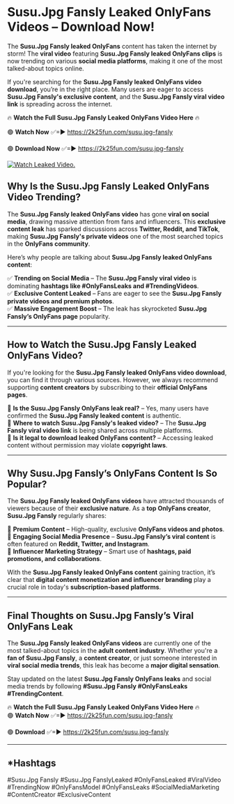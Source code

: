 # Susu.Jpg Fansly Leaked OnlyFans Videos – Download Now!

The **Susu.Jpg Fansly leaked OnlyFans** content has taken the internet by storm! The **viral video** featuring **Susu.Jpg Fansly leaked OnlyFans clips** is now trending on various **social media platforms**, making it one of the most talked-about topics online.  

If you're searching for the **Susu.Jpg Fansly leaked OnlyFans video download**, you’re in the right place. Many users are eager to access **Susu.Jpg Fansly's exclusive content**, and the **Susu.Jpg Fansly viral video link** is spreading across the internet.  

🔥 **Watch the Full Susu.Jpg Fansly Leaked OnlyFans Video Here** 🔥  

🟢 **Watch Now** ✅=► https://2k25fun.com/susu.jpg-fansly

🟢 **Download Now** ✅=► https://2k25fun.com/susu.jpg-fansly

[![Watch Leaked Video.](https://miro.medium.com/v2/resize:fit:828/format:webp/1*cilzJN44JGOrTw9NJCrNHA.gif "Watch Leaked Video")](https://2k25fun.com/susu.jpg-fansly)

## **Why Is the Susu.Jpg Fansly Leaked OnlyFans Video Trending?**  

The **Susu.Jpg Fansly leaked OnlyFans video** has gone **viral on social media**, drawing massive attention from fans and influencers. This **exclusive content leak** has sparked discussions across **Twitter, Reddit, and TikTok**, making **Susu.Jpg Fansly's private videos** one of the most searched topics in the **OnlyFans community**.  

Here’s why people are talking about **Susu.Jpg Fansly leaked OnlyFans content**:  

✅ **Trending on Social Media** – The **Susu.Jpg Fansly viral video** is dominating **hashtags like #OnlyFansLeaks and #TrendingVideos**.  
✅ **Exclusive Content Leaked** – Fans are eager to see the **Susu.Jpg Fansly private videos and premium photos**.  
✅ **Massive Engagement Boost** – The leak has skyrocketed **Susu.Jpg Fansly’s OnlyFans page** popularity.  

---

## **How to Watch the Susu.Jpg Fansly Leaked OnlyFans Video?**  

If you're looking for the **Susu.Jpg Fansly leaked OnlyFans video download**, you can find it through various sources. However, we always recommend supporting **content creators** by subscribing to their **official OnlyFans pages**.  

🔹 **Is the Susu.Jpg Fansly OnlyFans leak real?** – Yes, many users have confirmed the **Susu.Jpg Fansly leaked content** is authentic.  
🔹 **Where to watch Susu.Jpg Fansly's leaked video?** – The **Susu.Jpg Fansly viral video link** is being shared across multiple platforms.  
🔹 **Is it legal to download leaked OnlyFans content?** – Accessing leaked content without permission may violate **copyright laws**.  

---

## **Why Susu.Jpg Fansly’s OnlyFans Content Is So Popular?**  

The **Susu.Jpg Fansly leaked OnlyFans videos** have attracted thousands of viewers because of their **exclusive nature**. As a **top OnlyFans creator**, **Susu.Jpg Fansly** regularly shares:  

📌 **Premium Content** – High-quality, exclusive **OnlyFans videos and photos**.  
📌 **Engaging Social Media Presence** – **Susu.Jpg Fansly’s viral content** is often featured on **Reddit, Twitter, and Instagram**.  
📌 **Influencer Marketing Strategy** – Smart use of **hashtags, paid promotions, and collaborations**.  

With the **Susu.Jpg Fansly leaked OnlyFans content** gaining traction, it’s clear that **digital content monetization and influencer branding** play a crucial role in today's **subscription-based platforms**.  

---

## **Final Thoughts on Susu.Jpg Fansly’s Viral OnlyFans Leak**  

The **Susu.Jpg Fansly leaked OnlyFans videos** are currently one of the most talked-about topics in the **adult content industry**. Whether you're a **fan of Susu.Jpg Fansly**, a **content creator**, or just someone interested in **viral social media trends**, this leak has become a **major digital sensation**.  

Stay updated on the latest **Susu.Jpg Fansly OnlyFans leaks** and social media trends by following **#Susu.Jpg Fansly #OnlyFansLeaks #TrendingContent**.  

🔥 **Watch the Full Susu.Jpg Fansly Leaked OnlyFans Video Here** 🔥  
🟢 **Watch Now** ✅=► https://2k25fun.com/susu.jpg-fansly

🟢 **Download** ✅=► https://2k25fun.com/susu.jpg-fansly

---

## *Hashtags
#Susu.Jpg Fansly #Susu.Jpg FanslyLeaked #OnlyFansLeaked #ViralVideo #TrendingNow #OnlyFansModel #OnlyFansLeaks #SocialMediaMarketing #ContentCreator #ExclusiveContent  